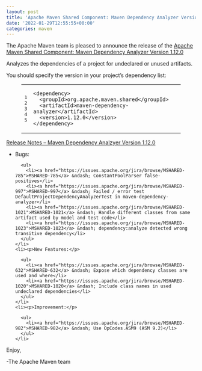 ```yaml
---
layout: post
title: 'Apache Maven Shared Component: Maven Dependency Analyzer Version 1.12.0'
date: '2022-01-29T12:55:55+00:00'
categories: maven
---
```

<div class="entry-content"><p>The Apache Maven team is pleased to announce the release of the
  <a href="https://maven.apache.org/shared/maven-dependency-analyzer/">Apache Maven Shared Component: Maven Dependency Analyzer Version 1.12.0</a></p>

  <p>Analyzes the dependencies of a project for undeclared or unused artifacts.</p>

  <p>You should specify the version in your project&rsquo;s dependency list:</p>

  <figure class='code'><figcaption><span></span></figcaption><div class="highlight"><table><tr><td class="gutter"><pre class="line-numbers"><span class='line-number'>1</span>
<span class='line-number'>2</span>
<span class='line-number'>3</span>
<span class='line-number'>4</span>
<span class='line-number'>5</span>
</pre></td><td class='code'><pre><code class='xml'><span class='line'><span class="nt">&lt;dependency&gt;</span>
</span><span class='line'>  <span class="nt">&lt;groupId&gt;</span>org.apache.maven.shared<span class="nt">&lt;/groupId&gt;</span>
</span><span class='line'>  <span class="nt">&lt;artifactId&gt;</span>maven-dependency-analyzer<span class="nt">&lt;/artifactId&gt;</span>
</span><span class='line'>  <span class="nt">&lt;version&gt;</span>1.12.0<span class="nt">&lt;/version&gt;</span>
</span><span class='line'><span class="nt">&lt;/dependency&gt;</span>
</span></code></pre></td></tr></table></div></figure>




  <!-- more -->


  <p><a href="https://issues.apache.org/jira/secure/ReleaseNote.jspa?projectId=12317922&amp;version=12348814">Release Notes &ndash; Maven Dependency Analzyer Version 1.12.0</a></p>

  <ul>
    <li><p>Bugs:</p>

      <ul>
        <li><a href="https://issues.apache.org/jira/browse/MSHARED-785">MSHARED-785</a> &ndash; ConstantPoolParser false-positives</li>
        <li><a href="https://issues.apache.org/jira/browse/MSHARED-997">MSHARED-997</a> &ndash; Failed / error test DefaultProjectDependencyAnalyzerTest in maven-dependency-analyzer</li>
        <li><a href="https://issues.apache.org/jira/browse/MSHARED-1021">MSHARED-1021</a> &ndash; Handle different classes from same artifact used by model and test code</li>
        <li><a href="https://issues.apache.org/jira/browse/MSHARED-1023">MSHARED-1023</a> &ndash; dependency:analyze detected wrong transitive dependency</li>
      </ul>
    </li>
    <li><p>New Features:</p>

      <ul>
        <li><a href="https://issues.apache.org/jira/browse/MSHARED-632">MSHARED-632</a> &ndash; Expose which dependency classes are used and where</li>
        <li><a href="https://issues.apache.org/jira/browse/MSHARED-1020">MSHARED-1020</a> &ndash; Include class names in used undeclared dependencies</li>
      </ul>
    </li>
    <li><p>Improvement:</p>

      <ul>
        <li><a href="https://issues.apache.org/jira/browse/MSHARED-982">MSHARED-982</a> &ndash; Use OpCodes.ASM9 (ASM 9.2)</li>
      </ul>
    </li>
  </ul>


  <p>Enjoy,</p>

  <p>-The Apache Maven team</p>
</div>

